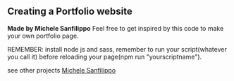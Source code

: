 ## Creating a Portfolio website

**Made by Michele Sanfilippo**
Feel free to get inspired by this code to make your own portfolio page.

REMEMBER: install node js and sass, remember to run your script(whatever you call it) before reloading your page(npm run "yourscriptname").

see other projects [Michele Sanfilippo](https://github.com/michelesanfilippo?tab=repositories)
